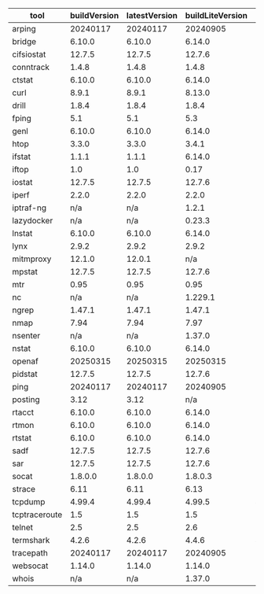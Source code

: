 | tool | buildVersion | latestVersion | buildLiteVersion | liteVersion |
|------|--------------|---------------|------------------|-------------|
| arping | 20240117 | 20240117 | 20240905 | 20240905 |
| bridge | 6.10.0 | 6.10.0 | 6.14.0 | 6.14.0 |
| cifsiostat | 12.7.5 | 12.7.5 | 12.7.6 | 12.7.6 |
| conntrack | 1.4.8 | 1.4.8 | 1.4.8 | 1.4.8 |
| ctstat | 6.10.0 | 6.10.0 | 6.14.0 | 6.14.0 |
| curl | 8.9.1 | 8.9.1 | 8.13.0 | 8.13.0 |
| drill | 1.8.4 | 1.8.4 | 1.8.4 | 1.8.4 |
| fping | 5.1 | 5.1 | 5.3 | 5.3 |
| genl | 6.10.0 | 6.10.0 | 6.14.0 | 6.14.0 |
| htop | 3.3.0 | 3.3.0 | 3.4.1 | 3.4.1 |
| ifstat | 1.1.1 | 1.1.1 | 6.14.0 | 6.14.0 |
| iftop | 1.0 | 1.0 | 0.17 | 0.17 |
| iostat | 12.7.5 | 12.7.5 | 12.7.6 | 12.7.6 |
| iperf | 2.2.0 | 2.2.0 | 2.2.0 | 2.2.0 |
| iptraf-ng | n/a | n/a | 1.2.1 | 1.2.1 |
| lazydocker | n/a | n/a | 0.23.3 | 0.23.3 |
| lnstat | 6.10.0 | 6.10.0 | 6.14.0 | 6.14.0 |
| lynx | 2.9.2 | 2.9.2 | 2.9.2 | 2.9.2 |
| mitmproxy | 12.1.0 | 12.0.1 | n/a | n/a |
| mpstat | 12.7.5 | 12.7.5 | 12.7.6 | 12.7.6 |
| mtr | 0.95 | 0.95 | 0.95 | 0.95 |
| nc | n/a | n/a | 1.229.1 | 1.229.1 |
| ngrep | 1.47.1 | 1.47.1 | 1.47.1 | 1.47.1 |
| nmap | 7.94 | 7.94 | 7.97 | 7.95 |
| nsenter | n/a | n/a | 1.37.0 | 1.37.0 |
| nstat | 6.10.0 | 6.10.0 | 6.14.0 | 6.14.0 |
| openaf | 20250315 | 20250315 | 20250315 | 20250315 |
| pidstat | 12.7.5 | 12.7.5 | 12.7.6 | 12.7.6 |
| ping | 20240117 | 20240117 | 20240905 | 20240905 |
| posting | 3.12 | 3.12 | n/a | n/a |
| rtacct | 6.10.0 | 6.10.0 | 6.14.0 | 6.14.0 |
| rtmon | 6.10.0 | 6.10.0 | 6.14.0 | 6.14.0 |
| rtstat | 6.10.0 | 6.10.0 | 6.14.0 | 6.14.0 |
| sadf | 12.7.5 | 12.7.5 | 12.7.6 | 12.7.6 |
| sar | 12.7.5 | 12.7.5 | 12.7.6 | 12.7.6 |
| socat | 1.8.0.0 | 1.8.0.0 | 1.8.0.3 | 1.8.0.3 |
| strace | 6.11 | 6.11 | 6.13 | 6.13 |
| tcpdump | 4.99.4 | 4.99.4 | 4.99.5 | 4.99.5 |
| tcptraceroute | 1.5 | 1.5 | 1.5 | 1.5 |
| telnet | 2.5 | 2.5 | 2.6 | 2.6 |
| termshark | 4.2.6 | 4.2.6 | 4.4.6 | 4.4.6 |
| tracepath | 20240117 | 20240117 | 20240905 | 20240905 |
| websocat | 1.14.0 | 1.14.0 | 1.14.0 | 1.14.0 |
| whois | n/a | n/a | 1.37.0 | 1.37.0 |

